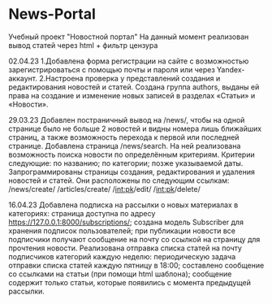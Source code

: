 # News-Portal
Учебный проект "Новостной портал"
На данный момент реализован вывод статей через html + фильтр цензура

02.04.23
1.Добавлена форма регистрации на сайте с возможностью зарегистрироваться с помощью почты и пароля или через Yandex-аккаунт. 
2.Настроена проверка у представлений создания и редактирования новостей и статей. Создана группа authors, выданы ей права на создание и изменение новых записей в разделах «Статьи» и «Новости».

29.03.23
Добавлен постраничный вывод на /news/, чтобы на одной странице было не больше 2 новостей и видны номера лишь ближайших страниц, а также возможность перехода к первой или последней странице.
Добавлена страница /news/search. На ней реализована возможность поиска новости по определённым критериям. Критерии следующие:
по названию;
по категории;
позже указываемой даты.
Запрограммированы страницы создания, редактирования и удаления новостей и статей. Они расположены по следующим ссылкам:
/news/create/
/articles/create/
/<int:pk>/edit/
/<int:pk>/delete/

16.04.23
Добавлена подписка на рассылки о новых материалах в категориях:
  страница доступна по адресу https://127.0.0.1:8000/subscriptions/;
  создана модель Subscriber для хранения подписок пользователей;
  при публикации новости все подписчики получают сообщение на почту со ссылкой на страницу для прочтения новости.
Реализована отправка списка статей на почту подписчиков категорий каждую неделю:
периодическую задача отправки списка статей каждую пятницу в 18:00;
составлено сообщение со ссылками на статьи (при помощи html шаблона);
сообщение содержит только статьи, которые появились с момента предыдущей рассылки.
